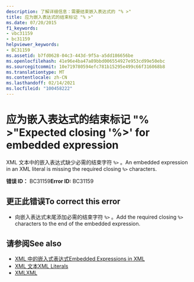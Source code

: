 ```yaml
---
description: 了解详细信息：需要结束嵌入表达式的 "% >"
title: 应为嵌入表达式的结束标记 "% >"
ms.date: 07/20/2015
f1_keywords:
- vbc31159
- bc31159
helpviewer_keywords:
- BC31159
ms.assetid: b7fd0628-04c3-443d-9f5a-a5dd186656be
ms.openlocfilehash: 41e96e4ba47a89bbd006554927e953cd99e50ebc
ms.sourcegitcommit: 10e719780594efc781b15295e499c66f316068b8
ms.translationtype: MT
ms.contentlocale: zh-CN
ms.lasthandoff: 02/14/2021
ms.locfileid: "100458222"
---
```

# <a name="expected-closing--for-embedded-expression"></a><span data-ttu-id="e525e-103">应为嵌入表达式的结束标记 "% >"</span><span class="sxs-lookup"><span data-stu-id="e525e-103">Expected closing '%>' for embedded expression</span></span>

<span data-ttu-id="e525e-104">XML 文本中的嵌入表达式缺少必需的结束字符 `%>` 。</span><span class="sxs-lookup"><span data-stu-id="e525e-104">An embedded expression in an XML literal is missing the required closing `%>` characters.</span></span>  
  
 <span data-ttu-id="e525e-105">**错误 ID：** BC31159</span><span class="sxs-lookup"><span data-stu-id="e525e-105">**Error ID:** BC31159</span></span>  
  
## <a name="to-correct-this-error"></a><span data-ttu-id="e525e-106">更正此错误</span><span class="sxs-lookup"><span data-stu-id="e525e-106">To correct this error</span></span>  
  
- <span data-ttu-id="e525e-107">向嵌入表达式末尾添加必需的结束字符 `%>` 。</span><span class="sxs-lookup"><span data-stu-id="e525e-107">Add the required closing `%>` characters to the end of the embedded expression.</span></span>  
  
## <a name="see-also"></a><span data-ttu-id="e525e-108">请参阅</span><span class="sxs-lookup"><span data-stu-id="e525e-108">See also</span></span>

- [<span data-ttu-id="e525e-109">XML 中的嵌入式表达式</span><span class="sxs-lookup"><span data-stu-id="e525e-109">Embedded Expressions in XML</span></span>](../programming-guide/language-features/xml/embedded-expressions-in-xml.md)
- [<span data-ttu-id="e525e-110">XML 文本</span><span class="sxs-lookup"><span data-stu-id="e525e-110">XML Literals</span></span>](../language-reference/xml-literals/index.md)
- [<span data-ttu-id="e525e-111">XML</span><span class="sxs-lookup"><span data-stu-id="e525e-111">XML</span></span>](../programming-guide/language-features/xml/index.md)
